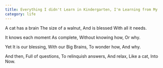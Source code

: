 ```yaml
---
title: Everything I didn't Learn in Kindergarten, I'm Learning from My Cat
category: life
---
```

A cat has a brain
The size of a walnut,
And is blessed
With all it needs.

It knows each moment
As complete,
Without knowing how,
Or why.

Yet It is our blessing,
With our Big Brains,
To wonder how,
And why.

And then,
Full of questions,
To relinquish answers,
And relax,
Like a cat,
Into Now.
